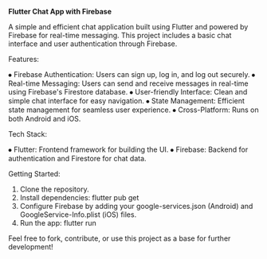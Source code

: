 **Flutter Chat App with Firebase**

A simple and efficient chat application built using Flutter and powered by Firebase for real-time messaging. This project includes a basic chat interface and user authentication through Firebase.

Features:

⦁	Firebase Authentication: Users can sign up, log in, and log out securely.
⦁	Real-time Messaging: Users can send and receive messages in real-time using Firebase's Firestore database.
⦁	User-friendly Interface: Clean and simple chat interface for easy navigation.
⦁	State Management: Efficient state management for seamless user experience.
⦁	Cross-Platform: Runs on both Android and iOS.

Tech Stack:

⦁	Flutter: Frontend framework for building the UI.
⦁	Firebase: Backend for authentication and Firestore for chat data.

Getting Started:

1.	Clone the repository.
2.	Install dependencies: flutter pub get
3.	Configure Firebase by adding your google-services.json (Android) and GoogleService-Info.plist (iOS) files.
4.	Run the app: flutter run
   
Feel free to fork, contribute, or use this project as a base for further development!
